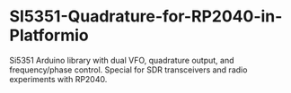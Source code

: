 # SI5351-Quadrature-for-RP2040-in-Platformio
Si5351 Arduino library with dual VFO, quadrature output, and frequency/phase control. Special for SDR transceivers and radio experiments with RP2040.
